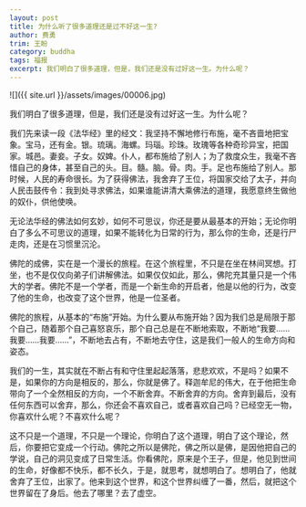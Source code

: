 ```yaml
---
layout: post
title: 为什么听了很多道理还是过不好这一生?
author: 费勇
trim: 王盼
category: buddha
tags: 福报
excerpt: 我们明白了很多道理，但是，我们还是没有过好这一生。为什么呢？
---
```


![]({{ site.url }}/assets/images/00006.jpg)

我们明白了很多道理，但是，我们还是没有过好这一生。为什么呢？

我们先来读一段《法华经》里的经文：我坚持不懈地修行布施，毫不吝啬地把宝象。宝马，还有金。银。琉璃。海螺。玛瑙。珍珠。玫瑰等各种奇珍异宝，把国家。城邑。妻妾。子女。奴婢。仆人，都布施给了别人；为了救度众生，我毫不吝惜自己的身体，甚至自己的头。目。髓。脑。骨。肉。手。足也布施给了别人。那时候，人民的寿命很长。为了获得佛法，我舍弃了王位，将国家交给了太子，并向人民击鼓传令：我到处寻求佛法，如果谁能讲清大乘佛法的道理，我愿意终生做他的奴仆，供他使唤。

无论法华经的佛法如何玄妙，如何不可思议，你还是要从最基本的开始；无论你明白了多么不可思议的道理，如果不能转化为日常的行为，那么你的生命，还是行尸走肉，还是在习惯里沉沦。

佛陀的成佛，实在是一个漫长的旅程。在这个旅程里，不只是在坐在林间冥想。打坐，也不是仅仅向弟子们讲解佛法。如果仅仅如此，那么，佛陀充其量只是一个伟大的学者。佛陀不是一个学者，而是一个新生命的开启者，他是以他的行为，改变了他的生命，也改变了这个世界，他是一位圣者。

佛陀的旅程，从基本的“布施”开始。为什么要从布施开始？因为我们总是局限于那个自己，随着那个自己喜怒哀乐，那个自己总是在不断地索取，不断地“我要……我要……我要……”，不断地去占有，不断地去守住，这是我们一般人的生命方向和姿态。

我们的一生，其实就在不断占有和守住里起起落落，悲悲欢欢，不是吗？如果不是，如果你的方向是相反的，那么，你就是佛了。释迦牟尼的伟大，在于他把生命带向了一个全然相反的方向，一个不断舍弃。不断舍弃的方向。舍弃到最后，没有任何东西可以舍弃，那么，你还会不喜欢自己，或者喜欢自己吗？已经空无一物，你喜欢什么呢？不喜欢什么呢？

这不只是一个道理，不只是一个理论，你明白了这个道理，明白了这个理论，然后，你要把它变成一个行动。佛陀之所以是佛陀，佛之所以是佛，是因他把自己的学说，自己的洞见变成了日常生活。你看佛陀，原来是个王子，但是，他见到世间的生命，好像都不快乐，都不长久，于是，就思考，就想明白了。想明白了，他就舍弃了王位，出家了。他来到这个世界，和这个世界纠缠了一番，然后，就把这个世界留在了身后。他去了哪里？去了虚空。
